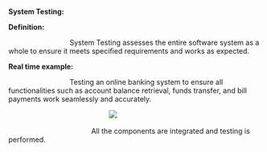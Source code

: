 ﻿**System Testing:**

**Definition:** 

`                 `System Testing assesses the entire software system as a whole to ensure it meets specified requirements and works as expected.

**Real time example:**

`                 `Testing an online banking system to ensure all functionalities such as account balance retrieval, funds transfer, and bill payments work seamlessly and accurately.

`                            `![](Aspose.Words.f0de2947-0d6d-45e0-b880-3166bfc03227.001.png)

`                       `All the components are integrated and testing is performed.
